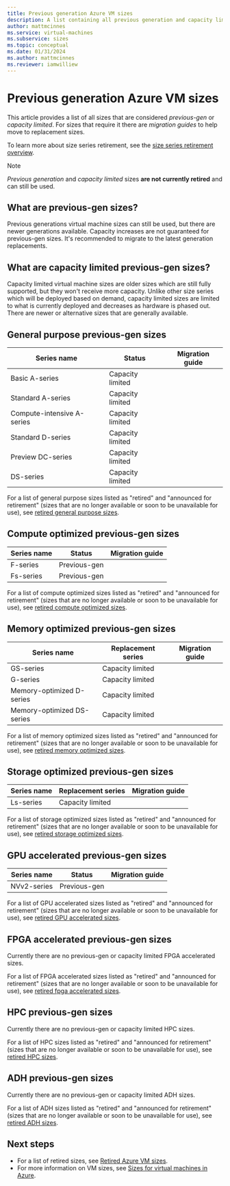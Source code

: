 ```yaml
---
title: Previous generation Azure VM sizes 
description: A list containing all previous generation and capacity limited VM size series.
author: mattmcinnes
ms.service: virtual-machines
ms.subservice: sizes
ms.topic: conceptual
ms.date: 01/31/2024
ms.author: mattmcinnes
ms.reviewer: iamwilliew
---
```


# Previous generation Azure VM sizes 

This article provides a list of all sizes that are considered *previous-gen* or *capacity limited*. For sizes that require it there are *migration guides* to help move to replacement sizes.

To learn more about size series retirement, see the [size series retirement overview](./retirement-overview.md).

> [!NOTE]
> *Previous generation* and *capacity limited* sizes **are not currently retired** and can still be used.

## What are previous-gen sizes?
Previous generations virtual machine sizes can still be used, but there are newer generations available. Capacity increases are not guaranteed for previous-gen sizes. It's recommended to migrate to the latest generation replacements.

## What are capacity limited previous-gen sizes?
Capacity limited virtual machine sizes are older sizes which are still fully supported, but they won't receive more capacity. Unlike other size series which will be deployed based on demand, capacity limited sizes are limited to what is currently deployed and decreases as hardware is phased out. There are newer or alternative sizes that are generally available.



## General purpose previous-gen sizes

|Series name                 | Status                 | Migration guide   |
|----------------------------|------------------------|-------------------|
| Basic A-series             | Capacity limited       |
| Standard A-series          | Capacity limited       |
| Compute-intensive A-series | Capacity limited       |
| Standard D-series          | Capacity limited       | 
| Preview DC-series          | Capacity limited       |
| DS-series                  | Capacity limited       |

For a list of general purpose sizes listed as "retired" and "announced for retirement" (sizes that are no longer available or soon to be unavailable for use), see [retired general purpose sizes](./retired-sizes-list.md#general-purpose-retired-sizes).

## Compute optimized previous-gen sizes

|Series name                | Status                  | Migration guide   |
|---------------------------|-------------------------|-------------------|
| F-series                  | Previous-gen            |                   |
| Fs-series                 | Previous-gen            |                   |

For a list of compute optimized sizes listed as "retired" and "announced for retirement" (sizes that are no longer available or soon to be unavailable for use), see [retired compute optimized sizes](./retired-sizes-list.md#compute-optimized-retired-sizes).

## Memory optimized previous-gen sizes

|Series name                | Replacement series      |Migration guide |
|---------------------------|-------------------------|----------------|
| GS-series                 | Capacity limited        |                |
| G-series                  | Capacity limited        |                |
| Memory-optimized D-series | Capacity limited        |                |
| Memory-optimized DS-series| Capacity limited        |                |

For a list of memory optimized sizes listed as "retired" and "announced for retirement" (sizes that are no longer available or soon to be unavailable for use), see [retired memory optimized sizes](./retired-sizes-list.md#memory-optimized-retired-sizes).

## Storage optimized previous-gen sizes

|Series name                | Replacement series   | Migration guide|
|---------------------------|----------------------|----------------|
| Ls-series                 | Capacity limited     |                |

For a list of storage optimized sizes listed as "retired" and "announced for retirement" (sizes that are no longer available or soon to be unavailable for use), see [retired storage optimized sizes](./retired-sizes-list.md#storage-optimized-retired-sizes).

## GPU accelerated previous-gen sizes

|Series name                 | Status                 | Migration guide   |
|----------------------------|------------------------|-------------------|
| NVv2-series                | Previous-gen           |                   |

For a list of GPU accelerated sizes listed as "retired" and "announced for retirement" (sizes that are no longer available or soon to be unavailable for use), see [retired GPU accelerated sizes](./retired-sizes-list.md#gpu-accelerated-retired-sizes).

## FPGA accelerated previous-gen sizes

Currently there are no previous-gen or capacity limited FPGA accelerated sizes.

For a list of FPGA accelerated sizes listed as "retired" and "announced for retirement" (sizes that are no longer available or soon to be unavailable for use), see [retired fpga accelerated sizes](./retired-sizes-list.md#fpga-accelerated-retired-sizes).

## HPC previous-gen sizes

Currently there are no previous-gen or capacity limited HPC sizes.

For a list of HPC sizes listed as "retired" and "announced for retirement" (sizes that are no longer available or soon to be unavailable for use), see [retired HPC sizes](./retired-sizes-list.md#hpc-retired-sizes).

## ADH previous-gen sizes

Currently there are no previous-gen or capacity limited ADH sizes.

For a list of ADH sizes listed as "retired" and "announced for retirement" (sizes that are no longer available or soon to be unavailable for use), see [retired ADH sizes](./retired-sizes-list.md#adh-retired-sizes).

## Next steps
- For a list of retired sizes, see [Retired Azure VM sizes](./retired-sizes-list.md).
- For more information on VM sizes, see [Sizes for virtual machines in Azure](../sizes.md).
